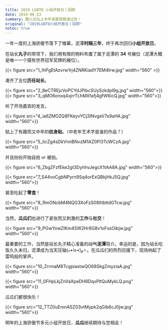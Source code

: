 ```yaml
---
title: 2019 LGBTQ 小组开放日丨回顾 
date: 2019-06-23
summary: 酷儿论坛上半年发展简报请过目！
original: "2019LGBTQ小组开放日丨回顾"
notoc: true
---
```


一年一度的上海骄傲节落下了帷幕，泥潭**时隔三年**，终于再次回归**小组开放日**。

在站长**丸子**的带领下，我们用有限的物料布置了属于泥潭的 **34** 号展位（泥潭大概是唯一一个摆有世界冠军奖牌的展位）。

{{< figure src="1_IhPgEtAzvrw1rj4ZNRKiadY7EM4Irw.jpg" width="560" >}}

凑齐了五位**历任站长**。

{{< figure src="2_8eCTREjcVoPCYdJPibcSUySzkdpI9g.jpg" width="560">}}
{{< figure src="3_qMO6onxq4xjrrTLhMXfafj4gfW6icQ.jpg" width="560">}}

听了开场嘉宾的发言。

{{< figure src="4_ia6ZMOZQ8FKeyvYCj3INvgaV7s9aHA.jpg" width="560">}}

贴上了有趣而又中年的**纹身贴**。（中老年艺术字是谁的作品？）

{{< figure src="5_IicZg4sDkVnnBNvzM1AZ0Pl3TcWCzA.jpg" width="560">}}

并且纷纷开始自拍 or 被拍。

{{< figure src="6_ZbgZFzfEke2gt3DyhhvJegcX1tAA8A.jpg" width="560">}}

{{< figure src="7_S44voCgbNPyrn9Sq4orExQBkjHkJ5Q.jpg" width="560">}}

甚至吃起了**零食**！

{{< figure src="8_RmONcbM4NQG3XoFzS08ItibttdGTcw.jpg" width="560">}}

当然，**瓜瓜们**也进行了紧张而又刺激的**工作**与**社交**！

{{< figure src="9_PGwYowZIKm4SW2Hr8G8v1oFssOibjw.jpg" width="560">}}

最重要的工作，当然是站长丸子精心准备的~~过气~~**泥潭**简介。幸运的是，因为站长吃饭久久未归，泥潭成为当天压轴(๑•̀ㅂ•́)و✧。在瓜瓜们的热烈应援下，现场响起了雷鸣般的掌声。

{{< figure src="10_ZrrmaM8TcgpiastwQO68SkgZmyziaA.jpg" width="560">}}


{{< figure src="11_0FHpLkjZnVaXpeDH8DqxPltQuMykLQ.png" width="560">}}

瓜瓜们都很快乐！

{{< figure src="12_TTZ0uEmnASZ03vtMypk2qGib6cJ0jw.jpg" width="560">}}

明年的上海骄傲节多元小组开放日，**瓜瓜**继续期待与您相会！